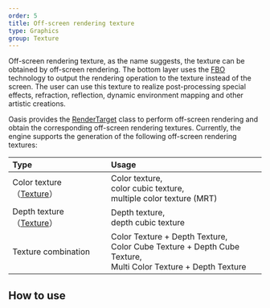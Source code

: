 ```yaml
---
order: 5
title: Off-screen rendering texture
type: Graphics
group: Texture
---
```


Off-screen rendering texture, as the name suggests, the texture can be obtained by off-screen rendering. The bottom layer uses the [FBO](https://developer.mozilla.org/en-US/docs/Web/API/WebGLRenderingContext/framebufferTexture2D) technology to output the rendering operation to the texture instead of the screen. The user can use this texture to realize post-processing special effects, refraction, reflection, dynamic environment mapping and other artistic creations.

Oasis provides the [RenderTarget](${api}core/RenderTarget) class to perform off-screen rendering and obtain the corresponding off-screen rendering textures. Currently, the engine supports the generation of the following off-screen rendering textures:

| Type | Usage |
| :-- | :-- |
| Color texture（[Texture](${api}core/Texture)） | Color texture, <br> color cubic texture, <br> multiple color texture (MRT) |
| Depth texture（[Texture](${api}core/Texture)） | Depth texture, <br> depth cubic texture |
| Texture combination | Color Texture + Depth Texture, <br> Color Cube Texture + Depth Cube Texture, <br> Multi Color Texture + Depth Texture |

## How to use

<playground src="render-target.ts"></playground>